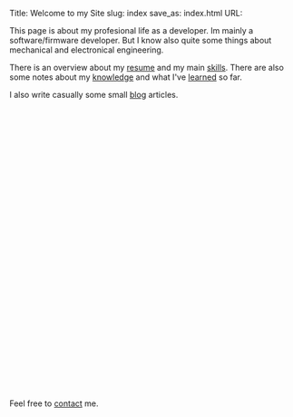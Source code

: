 Title: Welcome to my Site
slug: index
save_as: index.html
URL:

This page is about my profesional life as a developer. Im mainly a software/firmware developer. But I know also quite some things about mechanical and electronical engineering.

There is an overview about my [resume]({filename}/pages/resume.md) and my main [skills]({filename}/pages/skills.md). There are also some notes about my [knowledge]({filename}/pages/books.md) and what I've [learned]({filename}/pages/courses.md) so far.

I also write casually some small [blog]({filename}/pages/blog.md) articles.


<div id="sourrounding_div" style="height:500px">
<canvas id="myCanvas">
</canvas>
</div>


Feel free to [contact]({filename}/pages/contact.md) me.


<script src="scripts/wordcloud2.js"></script>

<script>

// size of canvas: http://stackoverflow.com/a/25083938/1272072
var div = document.getElementById("sourrounding_div");
var canvas = document.getElementById("myCanvas");
canvas.height = div.offsetHeight;
canvas.width  = div.offsetWidth;

function TagInfos(name, url, size) {
  this.name = name;
  this.url = url;
  this.size = size;
}


var tagList = [new TagInfos("C", "/tag/c.html", 70),
               new TagInfos("C++", "/tag/cpp.html", 80),
               new TagInfos("Python", "/tag/python.html", 50),
               new TagInfos("Agile", "/tag/agile.html", 40),
               new TagInfos("Assembler", "/tag/assembler.html", 35),
               new TagInfos("Calculus", "/tag/calculus.html", 20),
               new TagInfos("Data Minig", "/tag/data_minig.html", 15),
               new TagInfos("ETH", "/tag/eth.html", 10),
               new TagInfos("Git", "/tag/git.html", 50),
               new TagInfos("OOP", "/tag/oop.html", 60),
               new TagInfos("Design Patterns", "/tag/oop.html", 70),
               new TagInfos("Scrum", "/tag/scrum.html", 20),
               new TagInfos("Statistics", "/tag/statistics.html", 15),
               new TagInfos("SVN", "/tag/svn.html", 20),
               new TagInfos("XP", "/tag/xp.html", 20),
               new TagInfos("Computer Science", "/category/computer_science.html", 40),
               new TagInfos("Emacs", "/category/emacs.html", 15),
               new TagInfos("Mathematics", "/category/mathematics.html", 20),
               new TagInfos("Programming", "/category/programming.html", 50),
               new TagInfos("Software Development", "/category/software_development.html", 40),
               new TagInfos("Version Control", "/category/version_control.html", 20),
               new TagInfos("SystemC", "/systemc.html", 20)
];



function getListForCloud() {
    var data = []
    for (var i = 0; i < tagList.length; i++) {
        data.push([tagList[i].name, tagList[i].size]);
    }
    return data;
}

function getUrlForTag(name) {
    for (var i = 0; i < tagList.length; i++) {
        if(name == tagList[i].name) {
            return "http://lukaswoodtli.github.io" + tagList[i].url;
        }
    }
    return false;
}






WordCloud(document.getElementById('myCanvas'), {list:  getListForCloud(),
                                                click: function(item) {
                                                             var url = getUrlForTag(item[0])
                                                             if (url)
                                                                 window.open(url, "_self");
                                                       },
                                                 minRotation : 0, maxRotation : 0,
                                                 rotateRatio: 0,
                                                 color: "#3300FF",
                                                 gridSize: 20
                                               }
);
</script>
